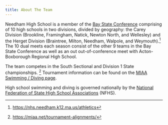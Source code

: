 ```yaml
---
title: About The Team
---
```


Needham High School is a member of the [Bay State Conference](https://en.wikipedia.org/wiki/Bay_State_Conference) comprising of 10 high schools in two divisions, divided by geography: the Carey Division (Brookline, Framingham, Natick, Newton North, and Wellesley) and the Herget Division (Braintree, Milton, Needham, Walpole, and Weymouth).[^1]
The 10 dual meets each season consist of the other 9 teams in the Bay State Conference as well as an out out-of-conference meet with Acton-Boxborough Regional High School.

The team competes in the South Sectional and Division 1 State championships. [^2]
Tournament information can be found on the [MIAA Swimming / Diving page](https://miaa.net/swim-dive-page/).

High school swimming and diving is governed nationally by the [National Federation of State High School Associations](https://www.nfhs.org/activities-sports/swimming-diving/) (NFHS).

[^1]: <https://nhs.needham.k12.ma.us/athletics>
[^2]: <https://miaa.net/tournament-alignments/>
